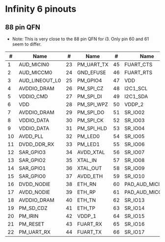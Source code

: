# Infinity 6 pinouts

## 88 pin QFN

* Note: This is very close to the 88 pin QFN for i3. Only pin 60 and 61 seem to differ.

| #  | Name           | #  | Name       | #  | Name           | #  | Name        |
|----|----------------|----|------------|----|----------------|----|-------------|
| 1  | AUD_MICIN0     | 23 | PM_UART_TX | 45 | FUART_CTS      | 67 | VDD         |
| 2  | AUD_MICCM0     | 24 | GND_EFUSE  | 46 | FUART_RTS      | 68 | VDD         |
| 3  | AUD_LINEOUT_L0 | 25 | PM_GPIO4   | 47 | VDD            | 69 | VDDP_3      |
| 4  | AVDDIO_DRAM    | 26 | PM_SPI_CZ  | 48 | I2C1_SCL       | 70 | SPI0_CZ     |
| 5  | VDDIO_CMD      | 27 | PM_SPI_DI  | 49 | I2C1_SDA       | 71 | SPI0_CK     |
| 6  | VDD            | 28 | PM_SPI_WPZ | 50 | VDDP_2         | 72 | SPI0_DI     |
| 7  | AVDDIO_DRAM    | 29 | PM_SPI_DO  | 51 | SR_IO02        | 73 | SPI0_DO     |
| 8  | VDDIO_DATA     | 30 | PM_SPI_CK  | 52 | SR_IO03        | 74 | PWM0        |
| 9  | VDDIO_DATA     | 31 | PM_SPI_HLD | 53 | SR_IO04        | 75 | PWM1        |
| 10 | AVDD_PLL       | 32 | PM_LED0    | 54 | SR_IO05        | 76 | VDD         |
| 11 | DVDD_DDR_RX    | 33 | PM_LED1    | 55 | SR_IO06        | 77 | SD_CLK      |
| 12 | SAR_GPIO3      | 34 | AVDD_XTAL  | 56 | SR_IO07        | 78 | SD_CMD      |
| 13 | SAR_GPIO2      | 35 | XTAL_IN    | 57 | SR_IO08        | 79 | SD_D0       |
| 14 | SAR_GPIO1      | 36 | XTAL_OUT   | 58 | SR_IO09        | 80 | SD_D1       |
| 15 | SAR_GPIO0      | 37 | AVDD_ETH   | 59 | SR_IO10        | 81 | SD_D2       |
| 16 | DVDD_NODIE     | 38 | ETH_RN     | 60 | PAD_AUD_MICIN1 | 82 | SD_D3       |
| 17 | AVDD_NODIE     | 39 | ETH_RP     | 61 | PAD_AUD_MICCM1 | 83 | AVDD_USB    |
| 18 | AVDDIO_DRAM    | 40 | ETH_TN     | 62 | SR_IO13        | 84 | USB_DM      |
| 19 | PM_SD_CDZ      | 41 | ETH_TP     | 63 | SR_IO14        | 85 | USB_DP      |
| 20 | PM_IRIN        | 42 | VDDP_1     | 64 | SR_IO15        | 86 | AVDD_AUD    |
| 21 | PM_RESET       | 43 | FUART_RX   | 65 | SR_IO16        | 87 | AUD_VAG     |
| 22 | PM_UART_RX     | 44 | FUART_TX   | 66 | SR_IO17        | 88 | AUD_VRM_ADC |

